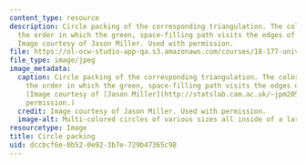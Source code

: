 ```yaml
---
content_type: resource
description: Circle packing of the corresponding triangulation. The colors indicate
  the order in which the green, space-filling path visits the edges of the triangulation.
  Image courtesy of Jason Miller. Used with permission.
file: https://ol-ocw-studio-app-qa.s3.amazonaws.com/courses/18-177-universal-random-structures-in-2d-fall-2015/dccbcf6e0b520e923b7e729b47365c98_18-177f15.jpg
file_type: image/jpeg
image_metadata:
  caption: Circle packing of the corresponding triangulation. The colors indicate
    the order in which the green, space-filling path visits the edges of the triangulation.
    (Image courtesy of [Jason Miller](http://statslab.cam.ac.uk/~jpm205/). Used with
    permission.)
  credit: Image courtesy of Jason Miller. Used with permission.
  image-alt: Multi-colored circles of various sizes all inside of a larger circle.
resourcetype: Image
title: Circle packing
uid: dccbcf6e-0b52-0e92-3b7e-729b47365c98
---
```

